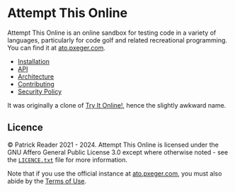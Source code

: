 # Attempt This Online
Attempt This Online is an online sandbox for testing code in a variety of languages, particularly for code golf and
related recreational programming. You can find it at [ato.pxeger.com](https://ato.pxeger.com).

- [Installation](docs/installation.md)
- [API](docs/api.md)
- [Architecture](docs/architecture.md)
- [Contributing](docs/contributing.md)
- [Security Policy](docs/security.md)

It was originally a clone of [Try It Online!](https://github.com/TryItOnline/tryitonline), hence the slightly awkward
name.

## Licence
© Patrick Reader 2021 - 2024. Attempt This Online is licensed under the GNU Affero General Public License 3.0 except where
otherwise noted - see the [`LICENCE.txt`](./LICENCE.txt) file for more information.

Note that if you use the official instance at [ato.pxeger.com](https://ato.pxeger.com), you must also abide by the
[Terms of Use](https://ato.pxeger.com/legal#terms-of-use).
